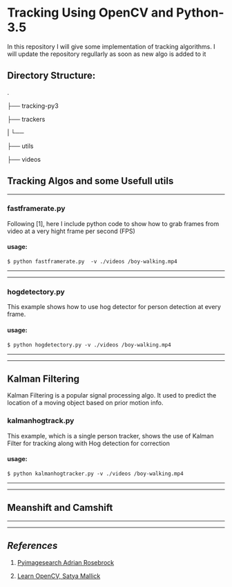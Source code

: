 

# Tracking Using OpenCV and Python-3.5


In this repository I will give some implementation of tracking algorithms.
I will update the repository regullarly as soon as new algo is added to it


## Directory Structure:

.

├──  tracking-py3 

├──  trackers

|   └──

├── utils

├── videos
 
 
 
##  Tracking Algos and some Usefull utils
 ---

### fastframerate.py 

Following [1], here I include python code to show how to grab frames from video at a very hight frame per second (FPS)

#### usage: 

	$ python fastframerate.py  -v ./videos /boy-walking.mp4


***
***

### hogdetectory.py

This  example shows how  to use  hog detector for person detection at every frame.

#### usage: 

	$ python hogdetectory.py -v ./videos /boy-walking.mp4
***
***
## Kalman Filtering

Kalman Filtering is a popular signal processing algo. It used to predict the location of a moving object based on prior motion info.

### kalmanhogtrack.py

This example, which is a single person tracker,  shows the use of Kalman Filter for tracking along with Hog detection for correction

#### usage: 

	$ python kalmanhogtracker.py -v ./videos /boy-walking.mp4
	
	
---
---
 
## Meanshift and Camshift 
 
___
___ 


## *References*
1. [Pyimagesearch Adrian Rosebrock](http://www.pyimagesearch.com/)  
 
2.  [Learn OpenCV, Satya Mallick](http://www.learnopencv.com)  
